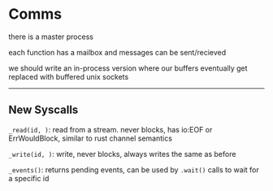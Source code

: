 # Comms

there is a master process

each function has a mailbox and messages can be sent/recieved

we should write an in-process version where our buffers eventually get replaced with
buffered unix sockets

---

## New Syscalls

`_read(id, )`: read from a stream. never blocks, has io:EOF or ErrWouldBlock, similar to rust channel semantics

`_write(id, )`: write, never blocks, always writes the same as before

`_events()`: returns pending events, can be used by `.wait()` calls to wait for a specific id
